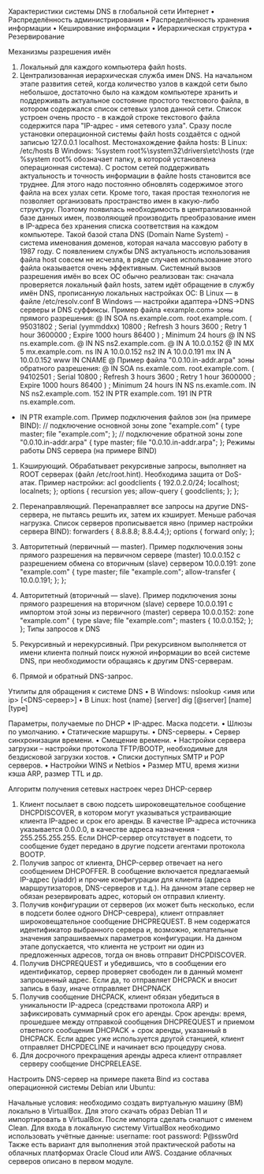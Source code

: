 Характеристики системы DNS в глобальной сети Интернет
•	Распределённость администрирования
•	Распределённость хранения информации
•	Кеширование информации
•	Иерархическая структура
•	Резервирование

Механизмы разрешения имён
1.	Локальный для каждого компьютера файл hosts.
2.	Централизованная иерархическая служба имен DNS.
На начальном этапе развития сетей, когда количество узлов в каждой сети было небольшое, достаточно было на каждом компьютере хранить и поддерживать актуальное состояние простого текстового файла, в котором содержался список сетевых узлов данной сети. Список устроен очень просто - в каждой строке текстового файла содержится пара "IP-адрес - имя сетевого узла".
Сразу после установки операционной системы файл hosts создаётся с одной записью 127.0.0.1 localhost.
Местонахождение файла hosts:
В Linux: /etc/hosts
В Windows: %system root%\system32\drivers\etc\hosts (где %system root% обозначает папку, в которой установлена операционная система).
С ростом сетей поддерживать актуальность и точность информации в файле hosts становится все труднее. Для этого надо постоянно обновлять содержимое этого файла на всех узлах сети. Кроме того, такая простая технология не позволяет организовать пространство имен в какую-либо структуру. Поэтому появилась необходимость в централизованной базе данных имен, позволяющей производить преобразование имен в IP-адреса без хранения списка соответствия на каждом компьютере. Такой базой стала DNS (Domain Name System) - система именования доменов, которая начала массовую работу в 1987 году.
С появлением службы DNS актуальность использования файла host совсем не исчезла, в ряде случаев использование этого файла оказывается очень эффективным.
Системный вызов разрешения имён во всех ОС обычно реализован так: сначала проверяется локальный файл hosts, затем идёт обращение в службу имён DNS, прописанную локальных настройках ОС:
В Linux — в файле /etc/resolv.conf
В Windows — настройки адаптера→DNS→DNS серверы и DNS суффиксы.
Пример файла «example.com» зоны прямого разрешения:
@ IN SOA ns.example.com. root.example.com. (
95031802 ; Serial (yymmddxx)
10800 ; Refresh 3 hours
3600 ; Retry 1 hour
3600000 ; Expire 1000 hours
86400 ) ; Minimum 24 hours
@ IN NS ns.example.com.
@ IN NS ns2.example.com.
@ IN A 10.0.0.152
@ IN MX 5 mx.example.com.
ns IN A 10.0.0.152
ns2 IN A 10.0.0.191
mx IN A 10.0.0.152
www IN CNAME @
Пример файла "0.0.10.in-addr.arpa" зоны обратного разрешения:
@ IN SOA ns.examle.com. root.example.com. (
94102501 ; Serial
10800 ; Refresh 3 hours
3600 ; Retry 1 hour
3600000 ; Expire 1000 hours
86400 ) ; Minimum 24 hours
IN NS ns.examle.com.
IN NS ns2.example.com.
152 IN PTR example.com.
191 IN PTR ns.example.com.
* IN PTR example.com.
Пример подключения файлов зон (на примере BIND):
// подключение основной зоны
zone "example.com" {
type master;
file "example.com";
};
// подключение обратной зоны
zone "0.0.10.in-addr.arpa" {
type master;
file "0.0.10.in-addr.arpa";
};
Режимы работы DNS сервера (на примере BIND)
1. Кэширующий. Обрабатывает рекурсивные запросы, выполняет на ROOT серверах (файл /etc/root.hint). Необходима защита от DoS-атак.
Пример настройки:
acl goodclients { 192.0.2.0/24; localhost; localnets; };
options {
  recursion yes;
  allow-query { goodclients; };
};

2. Перенаправляющий. Перенаправляет все запросы на другие DNS-сервера, не пытаясь решить их, затем их кэширует. Меньше рабочая нагрузка.
Список серверов прописывается явно (пример настройки сервера BIND):
forwarders { 8.8.8.8; 8.8.4.4;};
options {
  forward only;
};
3. Авторитетный (первичный — master).
Пример подключения зоны прямого разрешения на первичном сервере (master) 10.0.0.152 с разрешением обмена со вторичным (slave) сервером 10.0.0.191:
zone "example.com" {
  type master;
  file "example.com";
  allow-transfer { 10.0.0.191; };
};
4. Авторитетный (вторичный — slave).
Пример подключения зоны прямого разрешения на вторичном (slave) сервере 10.0.0.191 с импортом этой зоны из первичного (master) сервера 10.0.0.152:
zone "example.com" {
  type slave;
  file "example.com";
  masters { 10.0.0.152; };
};
Типы запросов к DNS
1.	Рекурсивный и нерекурсивный. При рекурсивном выполняется от имени клиента полный поиск нужной информации во всей системе DNS, при необходимости обращаясь к другим DNS-серверам.
2.	Прямой и обратный DNS-запрос.


Утилиты для обращения к системе DNS
•	В Windows:
nslookup <имя или ip> [<DNS-сервер>]
•	В Linux:
host  {name} [server]
dig [@server] [name] [type]




Параметры, получаемые по DHCP
•	IP-адрес. Маска подсети.
•	Шлюзы по умолчанию.
•	Статические маршруты.
•	DNS-серверы.
•	Сервер синхронизации времени.
•	Смещение времени.
•	Настройки сервера загрузки – настройки протокола TFTP/BOOTP, необходимые для бездисковой загрузки хостов.
•	Списки доступных SMTP и POP серверов.
•	Настройки WINS и Netbios
•	Размер MTU, время жизни кэша ARP, размер TTL и др.


Алгоритм получения сетевых настроек через DHCP-сервер
 
1. Клиент посылает в свою подсеть широковещательное сообщение DHCPDISCOVER, в котором могут указываться устраивающие клиента IP-адрес и срок его аренды. В качестве IP-адреса источника указывается 0.0.0.0, в качестве адреса назначения - 255.255.255.255. Если DHCP-сервер отсутствует в подсети, то сообщение будет передано в другие подсети агентами протокола BOOTP.
2. Получив запрос от клиента, DHCP-сервер отвечает на него сообщением DHCPOFFER. В сообщение включается предлагаемый IP-адрес (yiaddr) и прочие конфигурации для клиента (адреса маршрутизаторов, DNS-серверов и т.д.). На данном этапе сервер не обязан резервировать адрес, который он отправил клиенту.
3. Получив конфигурации от серверов (их может быть несколько, если в подсети более одного DHCP-севрера), клиент отправляет широковещательное сообщение DHCPREQUEST. В нем содержатся идентификатор выбранного сервера и, возможно, желательные значения запрашиваемых параметров конфигурации. На данном этапе допускается, что клиента не устроит ни один из предложенных адресов, тогда он вновь отправит DHCPDISCOVER.
4. Получив DHCPREQUEST и убедившись, что в сообщении его идентификатор, сервер проверяет свободен ли в данный момент запрошенный адрес. Если да, то отправляет DHCPACK и вносит запись в базу, иначе отправляет DHCPNACK
5. Получив сообщение DHCPACK, клиент обязан убедиться в уникальности IP-адреса (средствами протокола ARP) и зафиксировать суммарный срок его аренды.
Срок аренды: время, прошедшее между отправкой сообщения DHCPREQUEST и приемом ответного сообщения DHCPACK + срок аренды, указанный в DHCPACK.
Если адрес уже используется другой станцией, клиент отправляет DHCPDECLINE и начинает всю процедуру снова.
6. Для досрочного прекращения аренды адреса клиент отправляет серверу сообщение DHCPRELEASE.

Настроить DNS-сервер на примере пакета Bind из состава операционной системы Debian или Ubuntu:
 
Начальные условия: необходимо создать виртуальную машину (ВМ) локально в VirtualBox. Для этого скачать образ Debian 11 и импортировать в VirtualBox. После импорта сделать снапшот с именем Clean.
Для входа в локальную систему VirtualBox необходимо использовать учётные данные:
username: root
password: P@ssw0rd
Также есть вариант для выполнения этой практической работы на облачных платформах Oracle Cloud или AWS. Создание облачных серверов описано в первом модуле.
